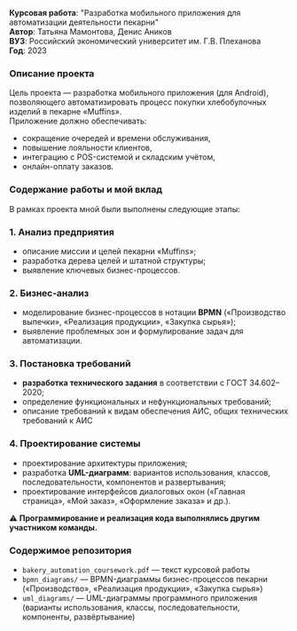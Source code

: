 **Курсовая работа**: "Разработка мобильного приложения для автоматизации деятельности пекарни"  
**Автор**: Татьяна Мамонтова, Денис Аников  
**ВУЗ**: Российский экономический университет им. Г.В. Плеханова  
**Год**: 2023  

### Описание проекта
Цель проекта — разработка мобильного приложения (для Android), позволяющего автоматизировать процесс покупки хлебобулочных изделий в пекарне «Muffins».  
Приложение должно обеспечивать:  
- сокращение очередей и времени обслуживания,  
- повышение лояльности клиентов,  
- интеграцию с POS-системой и складским учётом,  
- онлайн-оплату заказов.  

### Содержание работы и мой вклад
В рамках проекта мной были выполнены следующие этапы:

### 1. Анализ предприятия
- описание миссии и целей пекарни «Muffins»;  
- разработка дерева целей и штатной структуры;  
- выявление ключевых бизнес-процессов.  

### 2. Бизнес-анализ
- моделирование бизнес-процессов в нотации **BPMN** («Производство выпечки», «Реализация продукции», «Закупка сырья»);  
- выявление проблемных зон и формулирование задач для автоматизации.  

### 3. Постановка требований
- **разработка технического задания** в соответствии с ГОСТ 34.602–2020;  
- определение функциональных и нефункциональных требований;  
- описание требований к видам обеспечения АИС, общих технических требований к АИС

### 4. Проектирование системы
- проектирование архитектуры приложения;  
- разработка **UML-диаграмм**: вариантов использования, классов, последовательности, компонентов и развертывания;  
- проектирование интерфейсов диалоговых окон («Главная страница», «Мой заказ», «Оформление заказа» и др.).  

⚠️ **Программирование и реализация кода выполнялись другим участником команды.**

### Содержимое репозитория
- `bakery_automation_coursework.pdf` — текст курсовой работы  
- `bpmn_diagrams/` — BPMN-диаграммы бизнес-процессов пекарни («Производство», «Реализация продукции», «Закупка сырья»)  
- `uml_diagrams/` — UML-диаграммы программного приложения (варианты использования, классы, последовательности, компоненты, развёртывание)  
